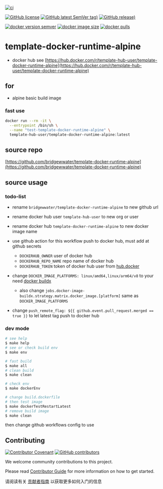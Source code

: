 [![ci](https://github.com/bridgewwater/template-docker-runtime-alpine/actions/workflows/ci.yml/badge.svg)](https://github.com/bridgewwater/template-docker-runtime-alpine/actions/workflows/ci.yml)

[![GitHub license](https://img.shields.io/github/license/bridgewwater/template-docker-runtime-alpine)](https://github.com/bridgewwater/template-docker-runtime-alpine)
[![GitHub latest SemVer tag)](https://img.shields.io/github/v/tag/bridgewwater/template-docker-runtime-alpine)](https://github.com/bridgewwater/template-docker-runtime-alpine/tags)
[![GitHub release)](https://img.shields.io/github/v/release/bridgewwater/template-docker-runtime-alpine)](https://github.com/bridgewwater/template-docker-runtime-alpine/releases)

[![docker version semver](https://img.shields.io/docker/v/template-hub-user/template-docker-runtime-alpine?sort=semver)](https://hub.docker.com/r/template-hub-user/template-docker-runtime-alpine)
[![docker image size](https://img.shields.io/docker/image-size/template-hub-user/template-docker-runtime-alpine)](https://hub.docker.com/r/template-hub-user/template-docker-runtime-alpine)
[![docker pulls](https://img.shields.io/docker/pulls/template-hub-user/template-docker-runtime-alpine)](https://hub.docker.com/r/template-hub-user/template-docker-runtime-alpine/tags?page=1&ordering=last_updated)

# template-docker-runtime-alpine

- docker hub see [https://hub.docker.com/r/template-hub-user/template-docker-runtime-alpine](https://hub.docker.com/r/template-hub-user/template-docker-runtime-alpine)

## for

- alpine basic build image

### fast use

```bash
docker run --rm -it \
  --entrypoint /bin/sh \
  --name "test-template-docker-runtime-alpine" \
  template-hub-user/template-docker-runtime-alpine:latest
```

## source repo

[https://github.com/bridgewwater/template-docker-runtime-alpine](https://github.com/bridgewwater/template-docker-runtime-alpine)

## source usage

### todo-list

- rename `bridgewwater/template-docker-runtime-alpine` to new github url
- rename docker hub user `template-hub-user` to new org or user
- rename docker hub `template-docker-runtime-alpine` to new docker image name

- use github action for this workflow push to docker hub, must add at github secrets
    - `DOCKERHUB_OWNER` user of docker hub
    - `DOCKERHUB_REPO_NAME` repo name of docker hub
    - `DOCKERHUB_TOKEN` token of docker hub user from [hub.docker](https://hub.docker.com/settings/security)

- change `DOCKER_IMAGE_PLATFORMS: linux/amd64,linux/arm64/v8` to your need [docker buildx](https://docs.docker.com/buildx/working-with-buildx/)
  - also change `jobs.docker-image-buildx.strategy.matrix.docker_image.[platform]` same as `DOCKER_IMAGE_PLATFORMS`
- change `push_remote_flag: ${{ github.event.pull_request.merged == true }}` to let latest tag push to docker hub



### dev mode

```bash
# see help
$ make help
# see or check build env
$ make env

# fast build
$ make all
# clean build
$ make clean

# check env
$ make dockerEnv

# change build.dockerfile
# then test image
$ make dockerTestRestartLatest
# remove build image
$ make clean
```

then change github workflows config to use

## Contributing

[![Contributor Covenant](https://img.shields.io/badge/contributor%20covenant-v1.4-ff69b4.svg)](.github/CONTRIBUTING_DOC/CODE_OF_CONDUCT.md)
[![GitHub contributors](https://img.shields.io/github/contributors/bridgewwater/template-docker-runtime-alpine)](https://github.com/bridgewwater/template-docker-runtime-alpine/graphs/contributors)

We welcome community contributions to this project.

Please read [Contributor Guide](.github/CONTRIBUTING_DOC/CONTRIBUTING.md) for more information on how to get started.

请阅读有关 [贡献者指南](.github/CONTRIBUTING_DOC/zh-CN/CONTRIBUTING.md) 以获取更多如何入门的信息